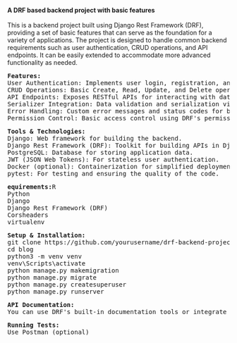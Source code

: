 **A DRF based backend project with basic features**
<br>
<br>
This is a backend project built using Django Rest Framework (DRF), providing a set of basic features that can serve as the foundation for a variety of applications. The project is designed to handle common backend requirements such as user authentication, CRUD operations, and API endpoints. It can be easily extended to accommodate more advanced functionality as needed.
<pre>
<b>Features:</b>
User Authentication: Implements user login, registration, and token-based authentication using JWT (JSON Web Tokens).
CRUD Operations: Basic Create, Read, Update, and Delete operations for models.
API Endpoints: Exposes RESTful APIs for interacting with data models.
Serializer Integration: Data validation and serialization via DRF serializers.
Error Handling: Custom error messages and status codes for better UX.
Permission Control: Basic access control using DRF's permission classes.
</pre>

<pre>
<b>Tools & Technologies:</b>
Django: Web framework for building the backend.
Django Rest Framework (DRF): Toolkit for building APIs in Django.
PostgreSQL: Database for storing application data.
JWT (JSON Web Tokens): For stateless user authentication.
Docker (optional): Containerization for simplified deployment.
pytest: For testing and ensuring the quality of the code.
</pre>

<pre>
<b>equirements:</b>R
Python 
Django
Django Rest Framework (DRF)
Corsheaders
virtualenv 
</pre>

<pre>
<b>Setup & Installation:</b>
git clone https://github.com/yourusername/drf-backend-project.git
cd blog
python3 -m venv venv
venv\Scripts\activate
python manage.py makemigration
python manage.py migrate
python manage.py createsuperuser
python manage.py runserver                      
</pre>
<pre>
<b>API Documentation:</b>
You can use DRF's built-in documentation tools or integrate third-party libraries like drf-yasg or django-rest-swagger for auto-generating API documentation.
</pre>
<pre>
<b>Running Tests:</b>
Use Postman (optional)
</pre>
